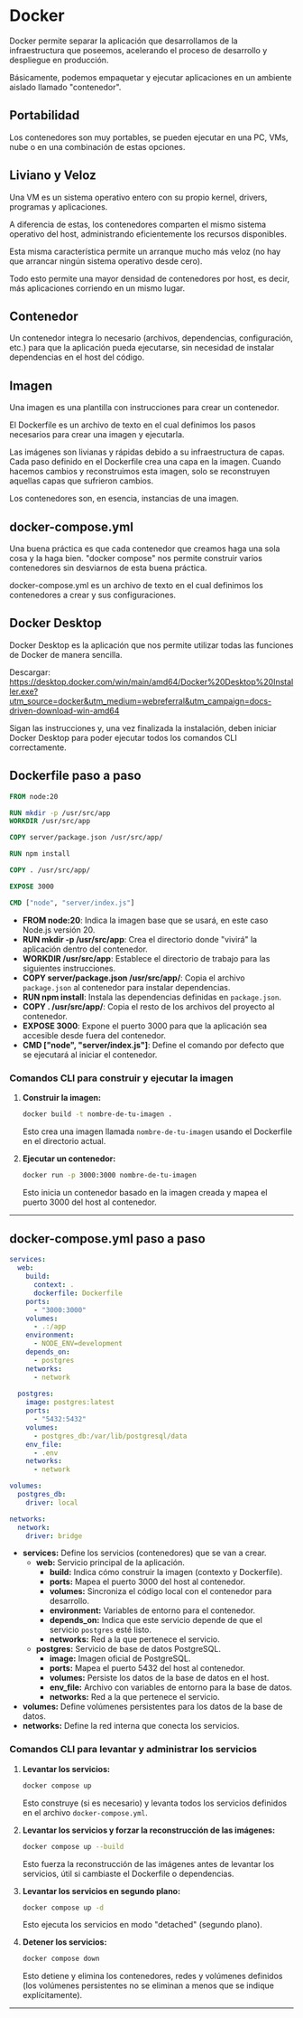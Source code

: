 # Docker

Docker permite separar la aplicación que desarrollamos de la infraestructura que poseemos, acelerando el proceso de desarrollo y despliegue en producción.


Básicamente, podemos empaquetar y ejecutar aplicaciones en un ambiente aislado llamado "contenedor".

## Portabilidad
Los contenedores son muy portables, se pueden ejecutar en una PC, VMs, nube o en una combinación de estas opciones.

## Liviano y Veloz
Una VM es un sistema operativo entero con su propio kernel, drivers, programas y aplicaciones.

A diferencia de estas, los contenedores comparten el mismo sistema operativo del host, administrando eficientemente los recursos disponibles.

Esta misma característica permite un arranque mucho más veloz (no hay que arrancar ningún sistema operativo desde cero).

Todo esto permite una mayor densidad de contenedores por host, es decir, más aplicaciones corriendo en un mismo lugar.

## Contenedor
Un contenedor integra lo necesario (archivos, dependencias, configuración, etc.) para que la aplicación pueda ejecutarse, sin necesidad de instalar dependencias en el host del código.

## Imagen
Una imagen es una plantilla con instrucciones para crear un contenedor.

El Dockerfile es un archivo de texto en el cual definimos los pasos necesarios para crear una imagen y ejecutarla.

Las imágenes son livianas y rápidas debido a su infraestructura de capas. Cada paso definido en el Dockerfile crea una capa en la imagen. Cuando hacemos cambios y reconstruimos esta imagen, solo se reconstruyen aquellas capas que sufrieron cambios.

Los contenedores son, en esencia, instancias de una imagen.

## docker-compose.yml
Una buena práctica es que cada contenedor que creamos haga una sola cosa y la haga bien. "docker compose" nos permite construir varios contenedores sin desviarnos de esta buena práctica.

docker-compose.yml es un archivo de texto en el cual definimos los contenedores a crear y sus configuraciones.

## Docker Desktop
Docker Desktop es la aplicación que nos permite utilizar todas las funciones de Docker de manera sencilla.

Descargar: https://desktop.docker.com/win/main/amd64/Docker%20Desktop%20Installer.exe?utm_source=docker&utm_medium=webreferral&utm_campaign=docs-driven-download-win-amd64

Sigan las instrucciones y, una vez finalizada la instalación, deben iniciar Docker Desktop para poder ejecutar todos los comandos CLI correctamente.


## Dockerfile paso a paso

```dockerfile
FROM node:20

RUN mkdir -p /usr/src/app
WORKDIR /usr/src/app

COPY server/package.json /usr/src/app/

RUN npm install

COPY . /usr/src/app/

EXPOSE 3000

CMD ["node", "server/index.js"]
```

- **FROM node:20**: Indica la imagen base que se usará, en este caso Node.js versión 20.
- **RUN mkdir -p /usr/src/app**: Crea el directorio donde "vivirá" la aplicación dentro del contenedor.
- **WORKDIR /usr/src/app**: Establece el directorio de trabajo para las siguientes instrucciones.
- **COPY server/package.json /usr/src/app/**: Copia el archivo `package.json` al contenedor para instalar dependencias.
- **RUN npm install**: Instala las dependencias definidas en `package.json`.
- **COPY . /usr/src/app/**: Copia el resto de los archivos del proyecto al contenedor.
- **EXPOSE 3000**: Expone el puerto 3000 para que la aplicación sea accesible desde fuera del contenedor.
- **CMD ["node", "server/index.js"]**: Define el comando por defecto que se ejecutará al iniciar el contenedor.

### Comandos CLI para construir y ejecutar la imagen

1. **Construir la imagen:**
   ```bash
   docker build -t nombre-de-tu-imagen .
   ```
   Esto crea una imagen llamada `nombre-de-tu-imagen` usando el Dockerfile en el directorio actual.

2. **Ejecutar un contenedor:**
   ```bash
   docker run -p 3000:3000 nombre-de-tu-imagen
   ```
   Esto inicia un contenedor basado en la imagen creada y mapea el puerto 3000 del host al contenedor.

---

## docker-compose.yml paso a paso

```yaml
services:
  web:
    build:
      context: .
      dockerfile: Dockerfile
    ports:
      - "3000:3000"
    volumes:
      - .:/app
    environment:
      - NODE_ENV=development
    depends_on:
      - postgres
    networks:
      - network
  
  postgres:
    image: postgres:latest
    ports:
      - "5432:5432"
    volumes:
      - postgres_db:/var/lib/postgresql/data
    env_file:
      - .env
    networks:
      - network

volumes:
  postgres_db:
    driver: local

networks:
  network:
    driver: bridge
```

- **services:** Define los servicios (contenedores) que se van a crear.
  - **web:** Servicio principal de la aplicación.
    - **build:** Indica cómo construir la imagen (contexto y Dockerfile).
    - **ports:** Mapea el puerto 3000 del host al contenedor.
    - **volumes:** Sincroniza el código local con el contenedor para desarrollo.
    - **environment:** Variables de entorno para el contenedor.
    - **depends_on:** Indica que este servicio depende de que el servicio `postgres` esté listo.
    - **networks:** Red a la que pertenece el servicio.
  - **postgres:** Servicio de base de datos PostgreSQL.
    - **image:** Imagen oficial de PostgreSQL.
    - **ports:** Mapea el puerto 5432 del host al contenedor.
    - **volumes:** Persiste los datos de la base de datos en el host.
    - **env_file:** Archivo con variables de entorno para la base de datos.
    - **networks:** Red a la que pertenece el servicio.
- **volumes:** Define volúmenes persistentes para los datos de la base de datos.
- **networks:** Define la red interna que conecta los servicios.

### Comandos CLI para levantar y administrar los servicios


1. **Levantar los servicios:**
   ```bash
   docker compose up
   ```
   Esto construye (si es necesario) y levanta todos los servicios definidos en el archivo `docker-compose.yml`.

2. **Levantar los servicios y forzar la reconstrucción de las imágenes:**
   ```bash
   docker compose up --build
   ```
   Esto fuerza la reconstrucción de las imágenes antes de levantar los servicios, útil si cambiaste el Dockerfile o dependencias.

3. **Levantar los servicios en segundo plano:**
   ```bash
   docker compose up -d
   ```
   Esto ejecuta los servicios en modo "detached" (segundo plano).

4. **Detener los servicios:**
   ```bash
   docker compose down
   ```
   Esto detiene y elimina los contenedores, redes y volúmenes definidos (los volúmenes persistentes no se eliminan a menos que se indique explícitamente).

---

